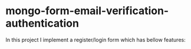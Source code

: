 # mongo-form-email-verification-authentication
In this project I implement a register/login form which has bellow features:
